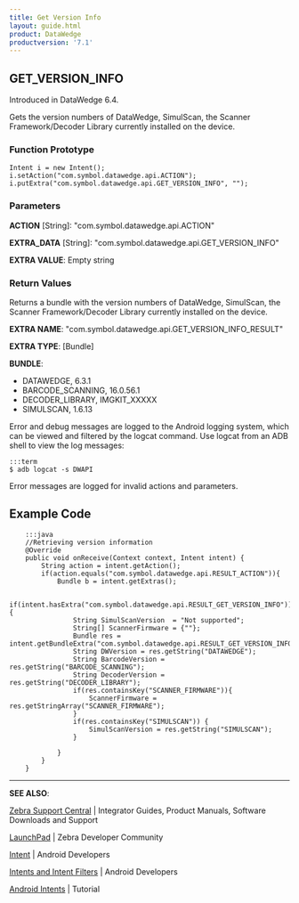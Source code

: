 ```yaml
---
title: Get Version Info 
layout: guide.html
product: DataWedge
productversion: '7.1'
---
```


## GET_VERSION_INFO

Introduced in DataWedge 6.4.

Gets the version numbers of DataWedge, SimulScan, the Scanner Framework/Decoder Library currently installed on the device. 

### Function Prototype

	Intent i = new Intent();
	i.setAction("com.symbol.datawedge.api.ACTION");
	i.putExtra("com.symbol.datawedge.api.GET_VERSION_INFO", "");

### Parameters

**ACTION** [String]: "com.symbol.datawedge.api.ACTION"

**EXTRA_DATA** [String]: "com.symbol.datawedge.api.GET_VERSION_INFO"

**EXTRA VALUE**: Empty string

### Return Values
Returns a bundle with the version numbers of DataWedge, SimulScan, the Scanner Framework/Decoder Library currently installed on the device. 

**EXTRA NAME**: "com.symbol.datawedge.api.GET_VERSION_INFO_RESULT"

**EXTRA TYPE**: [Bundle] 

**BUNDLE**:

* DATAWEDGE, 6.3.1
* BARCODE_SCANNING, 16.0.56.1  
* DECODER_LIBRARY, IMGKIT_XXXXX
* SIMULSCAN, 1.6.13

Error and debug messages are logged to the Android logging system, which can be viewed and filtered by the logcat command. Use logcat from an ADB shell to view the log messages:

	:::term
	$ adb logcat -s DWAPI

Error messages are logged for invalid actions and parameters.

## Example Code

		:::java
		//Retrieving version information
	    @Override
	    public void onReceive(Context context, Intent intent) {
	        String action = intent.getAction();
	        if(action.equals("com.symbol.datawedge.api.RESULT_ACTION")){
	            Bundle b = intent.getExtras();

		if(intent.hasExtra("com.symbol.datawedge.api.RESULT_GET_VERSION_INFO")){
	                String SimulScanVersion  = "Not supported";
	                String[] ScannerFirmware = {""};
	                Bundle res = intent.getBundleExtra("com.symbol.datawedge.api.RESULT_GET_VERSION_INFO");
	                String DWVersion = res.getString("DATAWEDGE");
	                String BarcodeVersion = res.getString("BARCODE_SCANNING");
	                String DecoderVersion = res.getString("DECODER_LIBRARY");
	                if(res.containsKey("SCANNER_FIRMWARE")){
	                    ScannerFirmware = res.getStringArray("SCANNER_FIRMWARE");
	                }
	                if(res.containsKey("SIMULSCAN")) {
	                    SimulScanVersion = res.getString("SIMULSCAN");
	                }

	            }
	        }
	    }


-----

**SEE ALSO**:

[Zebra Support Central](https://www.zebra.com/us/en/support-downloads.html) | Integrator Guides, Product Manuals, Software Downloads and Support

[LaunchPad](https://developer.zebra.com/welcome) | Zebra Developer Community

[Intent](https://developer.android.com/reference/android/content/Intent.html) | Android Developers

[Intents and Intent Filters](http://developer.android.com/guide/components/intents-filters.html) | Android Developers

[Android Intents](http://www.vogella.com/tutorials/AndroidIntent/article.html) | Tutorial
